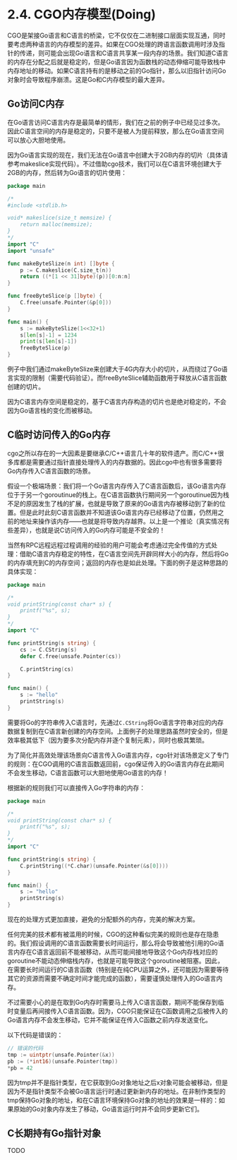 # 2.4. CGO内存模型(Doing)

CGO是架接Go语言和C语言的桥梁，它不仅仅在二进制接口层面实现互通，同时要考虑两种语言的内存模型的差异。如果在CGO处理的跨语言函数调用时涉及指针的传递，则可能会出现Go语言和C语言共享某一段内存的场景。我们知道C语言的内存在分配之后就是稳定的，但是Go语言因为函数栈的动态伸缩可能导致栈中内存地址的移动。如果C语言持有的是移动之前的Go指针，那么以旧指针访问Go对象时会导致程序崩溃。这是Go和C内存模型的最大差异。

## Go访问C内存

在Go语言访问C语言内存是最简单的情形，我们在之前的例子中已经见过多次。因此C语言空间的内存是稳定的，只要不是被人为提前释放，那么在Go语言空间可以放心大胆地使用。

因为Go语言实现的现在，我们无法在Go语言中创建大于2GB内存的切片（具体请参考makeslice实现代码）。不过借助cgo技术，我们可以在C语言环境创建大于2GB的内存，然后转为Go语言的切片使用：

```go
package main

/*
#include <stdlib.h>

void* makeslice(size_t memsize) {
	return malloc(memsize);
}
*/
import "C"
import "unsafe"

func makeByteSlize(n int) []byte {
	p := C.makeslice(C.size_t(n))
	return ((*[1 << 31]byte)(p))[0:n:n]
}

func freeByteSlice(p []byte) {
	C.free(unsafe.Pointer(&p[0]))
}

func main() {
	s := makeByteSlize(1<<32+1)
	s[len[s]-1] = 1234
	print(s[len[s]-1])
	freeByteSlice(p)
}
```

例子中我们通过makeByteSlize来创建大于4G内存大小的切片，从而绕过了Go语言实现的限制（需要代码验证）。而freeByteSlice辅助函数用于释放从C语言函数创建的切片。

因为C语言内存空间是稳定的，基于C语言内存构造的切片也是绝对稳定的，不会因为Go语言栈的变化而被移动。

## C临时访问传入的Go内存

cgo之所以存在的一大因素是要继承C/C++语言几十年的软件遗产。而C/C++很多库都是需要通过指针直接处理传入的内存数据的。因此cgo中也有很多需要将Go内存传入C语言函数的场景。

假设一个极端场景：我们将一个Go语言内存传入了C语言函数后，该Go语言内存位于于另一个goroutinue的栈上。在C语言函数执行期间另一个goroutinue因为栈不足的原因发生了栈的扩展，也就是导致了原来的Go语言内存被移动到了新的位置。但是此时此刻C语言函数并不知道该Go语言内存已经移动了位置，仍然用之前的地址来操作该内存——也就是将导致内存越界。以上是一个推论（真实情况有些差异），也就是说C访问传入的Go内存可能是不安全的！

当然有RPC远程远程过程调用的经验的用户可能会考虑通过完全传值的方式处理：借助C语言内存稳定的特性，在C语言空间先开辟同样大小的内存，然后将Go的内存填充到C的内存空间；返回的内存也是如此处理。下面的例子是这种思路的具体实现：

```go
package main

/*
void printString(const char* s) {
	printf("%s", s);
}
*/
import "C"

func printString(s string) {
	cs := C.CString(s)
	defer C.free(unsafe.Pointer(cs))

	C.printString(cs)
}

func main() {
	s := "hello"
	printString(s)
}
```

需要将Go的字符串传入C语言时，先通过`C.CString`将Go语言字符串对应的内存数据复制到在C语言新创建的内存空间。上面例子的处理思路虽然时安全的，但是效率极其低下（因为要多次分配内存并逐个复制元素），同时也极其繁琐。

为了简化并高效处理该场景向C语言传入Go语言内存，cgo针对该场景定义了专门的规则：在CGO调用的C语言函数返回前，cgo保证传入的Go语言内存在此期间不会发生移动，C语言函数可以大胆地使用Go语言的内存！

根据新的规则我们可以直接传入Go字符串的内存：

```go
package main

/*
void printString(const char* s) {
	printf("%s", s);
}
*/
import "C"

func printString(s string) {
	C.printString((*C.char)(unsafe.Pointer(&s[0])))
}

func main() {
	s := "hello"
	printString(s)
}
```

现在的处理方式更加直接，避免的分配额外的内存，完美的解决方案。

任何完美的技术都有被滥用的时候，CGO的这种看似完美的规则也是存在隐患的。我们假设调用的C语言函数需要长时间运行，那么将会导致被他引用的Go语言内存在C语言返回前不能被移动，从而可能间接地导致这个Go内存栈对应的goroutine不能动态伸缩栈内存，也就是可能导致这个goroutine被阻塞。因此，在需要长时间运行的C语言函数（特别是在纯CPU运算之外，还可能因为需要等待其它的资源而需要不确定时间才能完成的函数），需要谨慎处理传入的Go语言内存。

不过需要小心的是在取到Go内存时需要马上传入C语言函数，期间不能保存到临时变量后再间接传入C语言函数。因为，CGO只能保证在C函数调用之后被传入的Go语言内存不会发生移动，它并不能保证在传入C函数之前内存发送变化。

以下代码是错误的：

```go
// 错误的代码
tmp := uintptr(unsafe.Pointer(&x))
pb := (*int16)(unsafe.Pointer(tmp))
*pb = 42
```

因为tmp并不是指针类型，在它获取到Go对象地址之后x对象可能会被移动，但是因为不是指针类型不会被Go语言运行时通过更新新内存的地址。在非制作类型的tmp保持Go对象的地址，和在C语言环境保持Go对象的地址的效果是一样的：如果原始的Go对象内存发生了移动，Go语言运行时并不会同步更新它们。

## C长期持有Go指针对象

TODO
